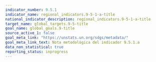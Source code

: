 ```yaml
---
indicator_number: 9.5.1
indicator_name: regional_indicators.9-5-1-a-title
national_indicator_description: regional_indicators.9-5-1-a-title
target_name: global_targets.9-5-title
goal_name: global_goals.9-title
source_active_1: false
goal_meta_link: "https://unstats.un.org/sdgs/metadata/"
goal_meta_link_text: Nota metodológica del indicador 9.5.1.a
data_non_statistical: true
reporting_status: inprogress
---
```

